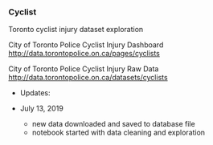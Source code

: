 ### Cyclist

Toronto cyclist injury dataset exploration

City of Toronto Police Cyclist Injury Dashboard http://data.torontopolice.on.ca/pages/cyclists

City of Toronto Police Cyclist Injury Raw Data http://data.torontopolice.on.ca/datasets/cyclists

- Updates:

- July 13, 2019 
  - new data downloaded and saved to database file
  - notebook started with data cleaning and exploration
